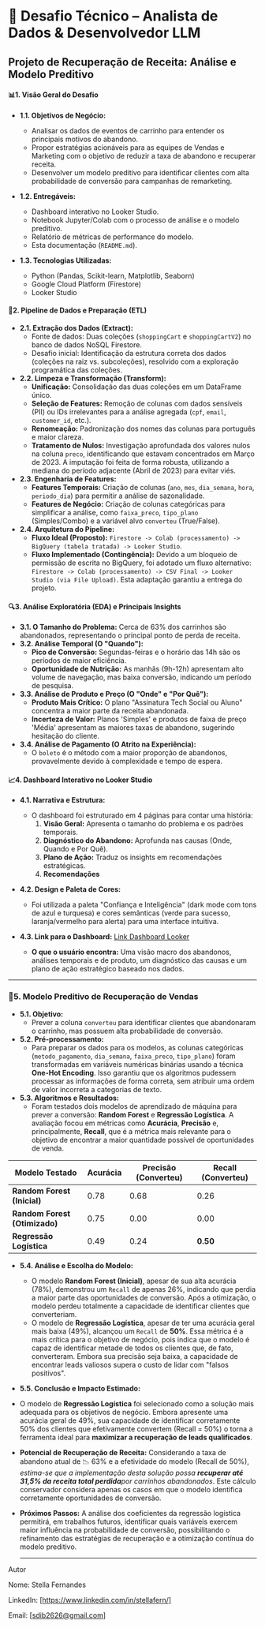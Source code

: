 # 🚀 Desafio Técnico – Analista de Dados & Desenvolvedor LLM
## **Projeto de Recuperação de Receita: Análise e Modelo Preditivo**
#### 📊**1. Visão Geral do Desafio**
- **1.1. Objetivos de Negócio:**
    - Analisar os dados de eventos de carrinho para entender os principais motivos do abandono.
    - Propor estratégias acionáveis para as equipes de Vendas e Marketing com o objetivo de reduzir a taxa de abandono e recuperar receita.
    - Desenvolver um modelo preditivo para identificar clientes com alta probabilidade de conversão para campanhas de remarketing.
        
- **1.2. Entregáveis:**
    - Dashboard interativo no Looker Studio.
    - Notebook Jupyter/Colab com o processo de análise e o modelo preditivo.
    - Relatório de métricas de performance do modelo.
    - Esta documentação (`README.md`).

- **1.3. Tecnologias Utilizadas:**
    - Python (Pandas, Scikit-learn, Matplotlib, Seaborn)
    - Google Cloud Platform (Firestore)
    - Looker Studio
#### 🔄**2. Pipeline de Dados e Preparação (ETL)**

- **2.1. Extração dos Dados (Extract):**
    - Fonte de dados: Duas coleções (`shoppingCart` e `shoppingCartV2`) no banco de dados NoSQL Firestore.
    - Desafio inicial: Identificação da estrutura correta dos dados (coleções na raiz vs. subcoleções), resolvido com a exploração programática das coleções.
- **2.2. Limpeza e Transformação (Transform):**
    - **Unificação:** Consolidação das duas coleções em um DataFrame único.
    - **Seleção de Features:** Remoção de colunas com dados sensíveis (PII) ou IDs irrelevantes para a análise agregada (`cpf`, `email`, `customer_id`, etc.).
    - **Renomeação:** Padronização dos nomes das colunas para português e maior clareza.
    - **Tratamento de Nulos:** Investigação aprofundada dos valores nulos na coluna `preco`, identificando que estavam concentrados em Março de 2023. A imputação foi feita de forma robusta, utilizando a mediana do período adjacente (Abril de 2023) para evitar viés.
- **2.3. Engenharia de Features:**
    - **Features Temporais:** Criação de colunas (`ano`, `mes`, `dia_semana`, `hora`, `periodo_dia`) para permitir a análise de sazonalidade.
    - **Features de Negócio:** Criação de colunas categóricas para simplificar a análise, como `faixa_preco`, `tipo_plano` (Simples/Combo) e a variável alvo `converteu` (True/False).
- **2.4. Arquitetura do Pipeline:**
    - **Fluxo Ideal (Proposto):** `Firestore -> Colab (processamento) -> BigQuery (tabela tratada) -> Looker Studio`.
    - **Fluxo Implementado (Contingência):** Devido a um bloqueio de permissão de escrita no BigQuery, foi adotado um fluxo alternativo: `Firestore -> Colab (processamento) -> CSV Final -> Looker Studio (via File Upload)`. Esta adaptação garantiu a entrega do projeto.
#### 🔍**3. Análise Exploratória (EDA) e Principais Insights**
- **3.1. O Tamanho do Problema:** Cerca de 63% dos carrinhos são abandonados, representando o principal ponto de perda de receita.
- **3.2. Análise Temporal (O "Quando"):**
    - **Pico de Conversão:** Segundas-feiras e o horário das 14h são os períodos de maior eficiência.
    - **Oportunidade de Nutrição:** As manhãs (9h-12h) apresentam alto volume de navegação, mas baixa conversão, indicando um período de pesquisa.
- **3.3. Análise de Produto e Preço (O "Onde" e "Por Quê"):**
    - **Produto Mais Crítico:** O plano "Assinatura Tech Social ou Aluno" concentra a maior parte da receita abandonada.
    - **Incerteza de Valor:** Planos 'Simples' e produtos de faixa de preço 'Média' apresentam as maiores taxas de abandono, sugerindo hesitação do cliente.
- **3.4. Análise de Pagamento (O Atrito na Experiência):**
    - O `boleto` é o método com a maior proporção de abandonos, provavelmente devido à complexidade e tempo de espera.

#### **📈4. Dashboard Interativo no Looker Studio**

- **4.1. Narrativa e Estrutura:**
    - O dashboard foi estruturado em 4 páginas para contar uma história:
        1. **Visão Geral:** Apresenta o tamanho do problema e os padrões temporais.
        2. **Diagnóstico do Abandono:** Aprofunda nas causas (Onde, Quando e Por Quê).
        3. **Plano de Ação:** Traduz os insights em recomendações estratégicas.
        4. **Recomendações**

- **4.2. Design e Paleta de Cores:**
    - Foi utilizada a paleta "Confiança e Inteligência" (dark mode com tons de azul e turquesa) e cores semânticas (verde para sucesso, laranja/vermelho para alerta) para uma interface intuitiva.

-  **4.3. Link para o Dashboard:** [Link Dashboard Looker](https://lookerstudio.google.com/reporting/15f90470-ce52-43d1-82b5-6b3992f7db19)
    - **O que o usuário encontra:** Uma visão macro dos abandonos, análises temporais e de produto, um diagnóstico das causas e um plano de ação estratégico baseado nos dados.

---
### **🤖5. Modelo Preditivo de Recuperação de Vendas**

- **5.1. Objetivo:**  
    - Prever a coluna `converteu` para identificar clientes que abandonaram o carrinho, mas possuem alta probabilidade de conversão.
- **5.2. Pré-processamento:**
    - Para preparar os dados para os modelos, as colunas categóricas (`metodo_pagamento`, `dia_semana`, `faixa_preco`, `tipo_plano`) foram transformadas em variáveis numéricas binárias usando a técnica **One-Hot Encoding**. Isso garantiu que os algoritmos pudessem processar as informações de forma correta, sem atribuir uma ordem de valor incorreta a categorias de texto.
- **5.3. Algoritmos e Resultados:**
    - Foram testados dois modelos de aprendizado de máquina para prever a conversão: **Random Forest** e **Regressão Logística**. A avaliação focou em métricas como **Acurácia**, **Precisão** e, principalmente, **Recall**, que é a métrica mais relevante para o objetivo de encontrar a maior quantidade possível de oportunidades de venda.

|Modelo Testado|Acurácia|Precisão (Converteu)|Recall (Converteu)|
|---|---|---|---|
|**Random Forest (Inicial)**|0.78|0.68|0.26|
|**Random Forest (Otimizado)**|0.75|0.00|0.00|
|**Regressão Logística**|0.49|0.24|**0.50**|
- **5.4. Análise e Escolha do Modelo:**
    - O modelo **Random Forest (Inicial)**, apesar de sua alta acurácia (78%), demonstrou um `Recall` de apenas 26%, indicando que perdia a maior parte das oportunidades de conversão. Após a otimização, o modelo perdeu totalmente a capacidade de identificar clientes que converteriam.
    - O modelo de **Regressão Logística**, apesar de ter uma acurácia geral mais baixa (49%), alcançou um `Recall` de **50%**. Essa métrica é a mais crítica para o objetivo de negócio, pois indica que o modelo é capaz de identificar metade de todos os clientes que, de fato, converteram. Embora sua precisão seja baixa, a capacidade de encontrar leads valiosos supera o custo de lidar com "falsos positivos".
- **5.5. Conclusão e Impacto Estimado:**
- O modelo de **Regressão Logística** foi selecionado como a solução mais adequada para os objetivos de negócio. Embora apresente uma acurácia geral de 49%, sua capacidade de identificar corretamente 50% dos clientes que efetivamente convertem (Recall = 50%) o torna a ferramenta ideal para **maximizar a recuperação de leads qualificados**.
- **Potencial de Recuperação de Receita:** Considerando a taxa de abandono atual de 📉 63% e a efetividade do modelo (Recall de 50%), *estima-se que a implementação desta solução possa **recuperar até 31,5% da receita total perdida**por carrinhos abandonados*. Este cálculo conservador considera apenas os casos em que o modelo identifica corretamente oportunidades de conversão.
- **Próximos Passos:** A análise dos coeficientes da regressão logística permitirá, em trabalhos futuros, identificar quais variáveis exercem maior influência na probabilidade de conversão, possibilitando o refinamento das estratégias de recuperação e a otimização contínua do modelo preditivo.

  ---

Autor

Nome: Stella Fernandes

LinkedIn: [https://www.linkedin.com/in/stellafern/]

Email: [sdib2626@gmail.com]
